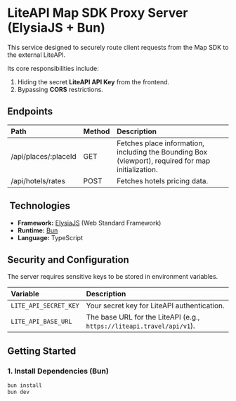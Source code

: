 # LiteAPI Map SDK Proxy Server (ElysiaJS + Bun)

This service designed to securely route client requests from the Map SDK to the external LiteAPI.

Its core responsibilities include:

1.  Hiding the secret **LiteAPI API Key** from the frontend.
2.  Bypassing **CORS** restrictions.

## Endpoints

| Path                 | Method | Description                                                                                        |
| :------------------- | :----- | :------------------------------------------------------------------------------------------------- |
| /api/places/:placeId | GET    | Fetches place information, including the Bounding Box (viewport), required for map initialization. |
| /api/hotels/rates    | POST   | Fetches hotels pricing data.                                                                       |

## ️ Technologies

- **Framework:** [ElysiaJS](https://elysiajs.com/) (Web Standard Framework)
- **Runtime:** [Bun](https://bun.sh/)
- **Language:** TypeScript

## Security and Configuration

The server requires sensitive keys to be stored in environment variables.

| Variable              | Description                                                           |
| :-------------------- | :-------------------------------------------------------------------- |
| `LITE_API_SECRET_KEY` | Your secret key for LiteAPI authentication.                           |
| `LITE_API_BASE_URL`   | The base URL for the LiteAPI (e.g., `https://liteapi.travel/api/v1`). |

## Getting Started

### 1. Install Dependencies (Bun)

```bash
bun install
bun dev
```
